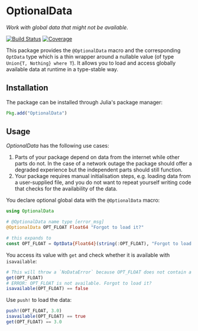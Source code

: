 # OptionalData

*Work with global data that might not be available.*

[![Build Status](https://github.com/helgee/OptionalData.jl/workflows/CI/badge.svg?branch=master)](https://github.com/helgee/OptionalData.jl/actions)
[![Coverage](https://codecov.io/gh/helgee/OptionalData.jl/branch/master/graph/badge.svg)](https://codecov.io/gh/helgee/OptionalData.jl)

This package provides the `@OptionalData` macro and the corresponding `OptData`
type which is a thin wrapper around a nullable value (of type `Union{T, Nothing} where T`).
It allows you to load and access globally available data at runtime in a type-stable way.

## Installation

The package can be installed through Julia's package manager:

```julia
Pkg.add("OptionalData")
```

## Usage

*OptionalData* has the following use cases:

1. Parts of your package depend on data from the internet while other parts do not.
In the case of a network outage the package should offer a degraded experience but
the independent parts should still function.
2. Your package requires manual initialisation steps, e.g. loading data from a
user-supplied file, and you do not want to repeat yourself writing code that
checks for the availability of the data.

You declare optional global data with the `@OptionalData` macro:

```julia
using OptionalData

# @OptionalData name type [error_msg]
@OptionalData OPT_FLOAT Float64 "Forgot to load it?"

# this expands to
const OPT_FLOAT = OptData{Float64}(string(:OPT_FLOAT), "Forgot to load it?")
```

You access its value with `get` and check whether it is available with `isavailable`:

```julia
# This will throw a `NoDataError` because OPT_FLOAT does not contain a value, yet.
get(OPT_FLOAT)
# ERROR: OPT_FLOAT is not available. Forgot to load it?
isavailable(OPT_FLOAT) == false
```

Use `push!` to load the data:

```julia
push!(OPT_FLOAT, 3.0)
isavailable(OPT_FLOAT) == true
get(OPT_FLOAT) == 3.0
```

